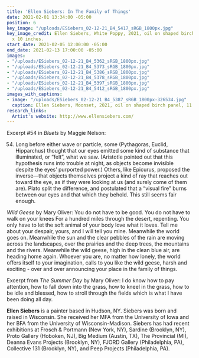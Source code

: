```yaml
---
title: 'Ellen Siebers: In The Family of Things'
date: 2021-02-01 13:34:00 -05:00
position: 6
key_image: "/uploads/ESiebers_02-12-21_B4_5417_sRGB_1800px.jpg"
key_image_credit: Ellen Siebers, White Poppy, 2021, oil on shaped birch panel, 10
  x 10 inches.
start_date: 2021-02-05 12:00:00 -05:00
end_date: 2021-02-13 17:00:00 -05:00
images:
- "/uploads/ESiebers_02-12-21_B4_5362_sRGB_1800px.jpg"
- "/uploads/ESiebers_02-12-21_B4_5373_sRGB_1800px.jpg"
- "/uploads/ESiebers_02-12-21_B4_5386_sRGB_1800px.jpg"
- "/uploads/ESiebers_02-12-21_B4_5378_sRGB_1800px.jpg"
- "/uploads/ESiebers_02-12-21_B4_5397_sRGB_1800px.jpg"
- "/uploads/ESiebers_02-12-21_B4_5412_sRGB_1800px.jpg"
images_with_captions:
- image: "/uploads/ESiebers_02-12-21_B4_5387_sRGB_1800px-326534.jpg"
  caption: Ellen Siebers, Moonset, 2021, oil on shaped birch panel, 11 x 11 inches.
research_links:
  Artist's website: http://www.ellensiebers.com/
---
```


Excerpt #54 in​ <i>Bluets</i>​ by Maggie Nelson:

54. Long before either wave or particle, some (Pythagoras, Euclid, Hipparchus) thought that our eyes emitted some kind of substance that illuminated, or “felt”, what we saw. (Aristotle pointed out that this hypothesis runs into trouble at night, as objects become invisible despite the eyes’ purported power.) Others, like Epicurus, proposed the inverse—that objects themselves project a kind of ray that reaches out toward the eye, as if they were looking at us (and surely come of them are). Plato split the difference, and postulated that a “visual fire” burns between our eyes and that which they behold. This still seems fair enough.

<i>Wild Geese​</i> by Mary Oliver:
You do not have to be good.
You do not have to walk on your knees
For a hundred miles through the desert, repenting. You only have to let the soft animal of your body love what it loves.
Tell me about your despair, yours, and I will tell you mine.
Meanwhile the world goes on.
Meanwhile the sun and the clear pebbles of the rain are moving across the landscapes,
over the prairies and the deep trees,
the mountains and the rivers.
Meanwhile the wild geese, high in the clean blue air, are heading home again.
Whoever you are, no matter how lonely,
the world offers itself to your imagination,
calls to you like the wild geese, harsh and exciting - over and over announcing your place
in the family of things.

Excerpt from <i>T​he Summer Day</i>​ by Mary Oliver:
I do know how to pay attention, how to fall down into the grass, how to kneel in the grass,
how to be idle and blessed, how to stroll through the fields
which is what I have been doing all day.


<b>Ellen Siebers</b> is a painter based in Hudson, NY. Siebers was born and raised in Wisconsin. She received her MFA from the University of Iowa and her BFA from the University of Wisconsin-Madison. Siebers has had recent exhibitions at Frosch & Portmann (New York, NY), Sardine (Brooklyn, NY), Proto Gallery (Hoboken, NJ), Big Medium (Austin, TX), The Provincial (MI), Deanna Evans Projects (Brooklyn, NY), FJORD Gallery (Philadelphia, PA), Collective 131 (Brooklyn, NY), and Peep Projects (Philadelphia, PA).